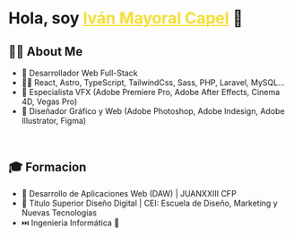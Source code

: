 <div align="center">
  <h1 align="left" >Hola, soy <a style="color:#f7df2e;" href="https://www.linkedin.com/in/iv%C3%A1n-mayoral-capel-8288a1331/">Iván Mayoral Capel</a> 👋</h1>
</div>

## 🙋‍♂️ About Me

- 🚀 Desarrollador Web Full-Stack
- 🧑‍💻 React, Astro, TypeScript, TailwindCss, Sass, PHP, Laravel, MySQL...
- 🎥 Especialista VFX (Adobe Premiere Pro, Adobe After Effects, Cinema 4D, Vegas Pro)
- 🎨 Diseñador Gráfico y Web (Adobe Photoshop, Adobe Indesign, Adobe Illustrator, Figma)
<br>

## 🎓 Formacion 

- 📖 Desarrollo de Aplicaciones Web (DAW) | JUANXXIII CFP
- 📘 Titulo Superior Diseño Digital | CEI: Escuela de Diseño, Marketing y Nuevas Tecnologías
- ⏭️ Ingenieria Informática 🌟
<br>



